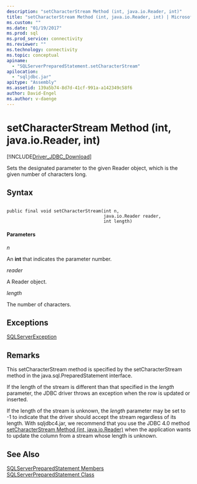 ```yaml
---
description: "setCharacterStream Method (int, java.io.Reader, int)"
title: "setCharacterStream Method (int, java.io.Reader, int) | Microsoft Docs"
ms.custom: ""
ms.date: "01/19/2017"
ms.prod: sql
ms.prod_service: connectivity
ms.reviewer: ""
ms.technology: connectivity
ms.topic: conceptual
apiname: 
  - "SQLServerPreparedStatement.setCharacterStream"
apilocation: 
  - "sqljdbc.jar"
apitype: "Assembly"
ms.assetid: 139a5b74-8d7d-41cf-991a-a142349c58f6
author: David-Engel
ms.author: v-daenge
---
```

# setCharacterStream Method (int, java.io.Reader, int)
[!INCLUDE[Driver_JDBC_Download](../../../includes/driver_jdbc_download.md)]

  Sets the designated parameter to the given Reader object, which is the given number of characters long.  
  
## Syntax  
  
```  
  
public final void setCharacterStream(int n,  
                                     java.io.Reader reader,  
                                     int length)  
```  
  
#### Parameters  
 *n*  
  
 An **int** that indicates the parameter number.  
  
 *reader*  
  
 A Reader object.  
  
 *length*  
  
 The number of characters.  
  
## Exceptions  
 [SQLServerException](../../../connect/jdbc/reference/sqlserverexception-class.md)  
  
## Remarks  
 This setCharacterStream method is specified by the setCharacterStream method in the java.sql.PreparedStatement interface.  
  
 If the length of the stream is different than that specified in the *length* parameter, the JDBC driver throws an exception when the row is updated or inserted.  
  
 If the length of the stream is unknown, the *length* parameter may be set to -1 to indicate that the driver should accept the stream regardless of its length. With sqljdbc4.jar, we recommend that you use the JDBC 4.0 method [setCharacterStream Method &#40;int, java.io.Reader&#41;](../../../connect/jdbc/reference/setcharacterstream-method-int-java-io-reader.md) when the application wants to update the column from a stream whose length is unknown.  
  
## See Also  
 [SQLServerPreparedStatement Members](../../../connect/jdbc/reference/sqlserverpreparedstatement-members.md)   
 [SQLServerPreparedStatement Class](../../../connect/jdbc/reference/sqlserverpreparedstatement-class.md)  
  
  
